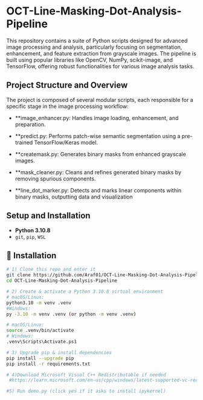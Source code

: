 # OCT-Line-Masking-Dot-Analysis-Pipeline

This repository contains a suite of Python scripts designed for advanced image processing and analysis, particularly focusing on segmentation, enhancement, and feature extraction from grayscale images. The pipeline is built using popular libraries like OpenCV, NumPy, scikit-image, and TensorFlow, offering robust functionalities for various image analysis tasks.

## Project Structure and Overview
The project is composed of several modular scripts, each responsible for a specific stage in the image processing workflow:

- **image_enhancer.py: Handles image loading, enhancement, and preparation.

- **predict.py: Performs patch-wise semantic segmentation using a pre-trained TensorFlow/Keras model.

- **createmask.py: Generates binary masks from enhanced grayscale images.

- **mask_cleaner.py: Cleans and refines generated binary masks by removing spurious components.

- **line_dot_marker.py: Detects and marks linear components within binary masks, outputting data and visualization

## Setup and Installation
- **Python 3.10.8**  
- `git`, `pip`, `WSL`

## 🔧 Installation
```bash
# 1) Clone this repo and enter it
git clone https://github.com/Araf01/OCT-Line-Masking-Dot-Analysis-Pipeline.git
cd OCT-Line-Masking-Dot-Analysis-Pipeline

# 2) Create & activate a Python 3.10.8 virtual environment
# macOS/Linux:
python3.10 -m venv .venv
#Windows:
py -3.10 -m venv .venv (or python -m venv .venv)

# macOS/Linux:
source .venv/bin/activate
# Windows:
.venv\Scripts\Activate.ps1

# 3) Upgrade pip & install dependencies
pip install --upgrade pip 
pip install -r requirements.txt

# 4)Download Microsoft Visual C++ Redistributable if needed
 #https://learn.microsoft.com/en-us/cpp/windows/latest-supported-vc-redist?view=msvc-170

#5) Run demo.py (click yes if it asks to install ipykernel)
```
